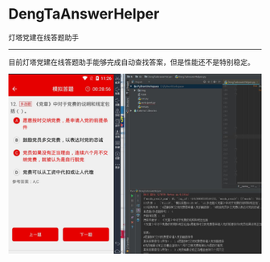 # DengTaAnswerHelper
灯塔党建在线答题助手

---

目前灯塔党建在线答题助手能够完成自动查找答案，但是性能还不是特别稳定。

![image](https://github.com/itas109/DengTaAnswerHelper/raw/master/pic/0.jpg)
